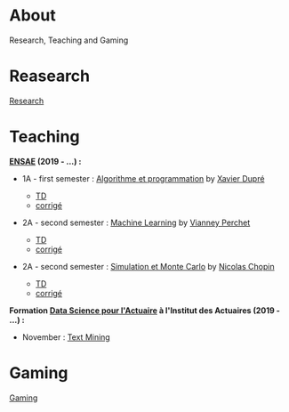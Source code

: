 # About

Research, Teaching and Gaming

# Reasearch

[Research](/research/README.md)

# Teaching

**[ENSAE](https://www.ensae.fr/) (2019 - ...) :**

- 1A - first semester : [Algorithme et programmation](http://www.xavierdupre.fr/app/ensae_teaching_cs/helpsphinx3/questions/route_1A_2019.html#l-feuille-de-route-2019-1a) by [Xavier Dupré](http://www.xavierdupre.fr/)
  - [TD](/teaching/README.md)
  - [corrigé](/teaching/README.md)

- 2A - second semester : [Machine Learning]() by [Vianney Perchet](https://sites.google.com/site/vianneyperchet/)
  - [TD](/teaching/README.md)
  - [corrigé](/teaching/README.md)
  
- 2A - second semester : [Simulation et Monte Carlo]() by [Nicolas Chopin](https://www.ensae.fr/author/chopin/)
  - [TD](/teaching/README.md)
  - [corrigé](/teaching/README.md)
  
**Formation [Data Science pour l'Actuaire](https://www.institutdesactuaires.com/article/dsa-1123) à l'Institut des Actuaires (2019 - ...) :**
- November : [Text Mining](https://github.com/curiousML/DSA)

# Gaming

[Gaming](/gaming/README.md)
